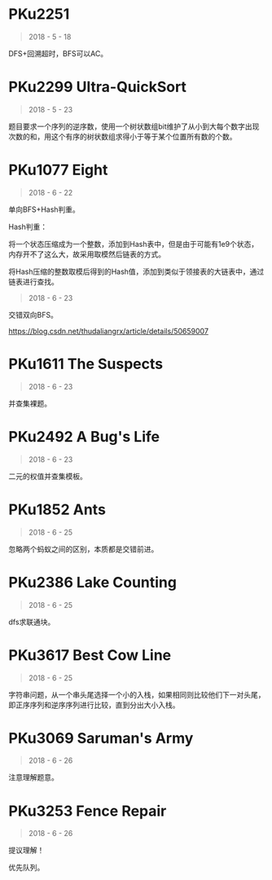 # PKu2251

> 2018 - 5 - 18

DFS+回溯超时，BFS可以AC。

# PKu2299 Ultra-QuickSort

> 2018 - 5 - 23

题目要求一个序列的逆序数，使用一个树状数组bit维护了从小到大每个数字出现次数的和，用这个有序的树状数组求得小于等于某个位置所有数的个数。

# PKu1077 Eight

> 2018 - 6 - 22

单向BFS+Hash判重。

Hash判重：

将一个状态压缩成为一个整数，添加到Hash表中，但是由于可能有1e9个状态，内存开不了这么大，故采用取模然后链表的方式。

将Hash压缩的整数取模后得到的Hash值，添加到类似于领接表的大链表中，通过链表进行查找。

> 2018 - 6 - 23

交错双向BFS。

https://blog.csdn.net/thudaliangrx/article/details/50659007

# PKu1611 The Suspects

> 2018 - 6 - 23

并查集裸题。

# PKu2492 A Bug's Life

> 2018 - 6 - 23

二元的权值并查集模板。

# PKu1852 Ants

> 2018 - 6 - 25

忽略两个蚂蚁之间的区别，本质都是交错前进。

# PKu2386 Lake Counting

> 2018 - 6 - 25

dfs求联通块。

# PKu3617 Best Cow Line

> 2018 - 6 - 25

字符串问题，从一个串头尾选择一个小的入栈，如果相同则比较他们下一对头尾，即正序序列和逆序序列进行比较，直到分出大小入栈。

# PKu3069 Saruman's Army 

> 2018 - 6 - 26

注意理解题意。

# PKu3253 Fence Repair

> 2018 - 6 - 26

提议理解！

优先队列。